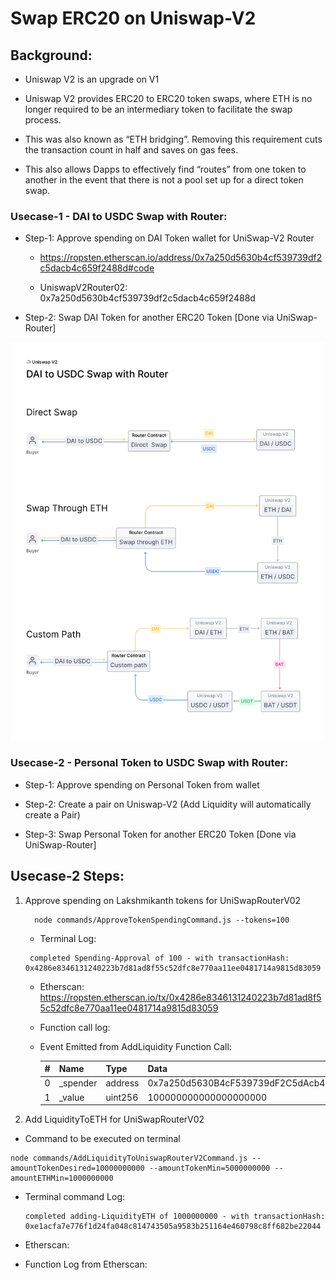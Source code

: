 # Swap ERC20 on Uniswap-V2

## Background:

- Uniswap V2 is an upgrade on V1

- Uniswap V2 provides ERC20 to ERC20 token swaps, where ETH is no longer required
  to be an intermediary token to facilitate the swap process.

- This was also known as “ETH bridging”.
  Removing this requirement cuts the transaction count in half and saves on gas fees.

- This also allows Dapps to effectively find “routes” from one token to another
   in the event that there is not a pool set up for a direct token swap.
 

### Usecase-1 - DAI to USDC Swap with Router:

 - Step-1: Approve spending on DAI Token wallet for UniSwap-V2 Router

   - https://ropsten.etherscan.io/address/0x7a250d5630b4cf539739df2c5dacb4c659f2488d#code

   - UniswapV2Router02: 0x7a250d5630b4cf539739df2c5dacb4c659f2488d

 - Step-2: Swap DAI Token for another ERC20 Token [Done via UniSwap-Router]

 ![DAI to USDC Swap with Router](./images/v2_swaps.png)

### Usecase-2 - Personal Token to USDC Swap with Router:

 - Step-1: Approve spending on Personal Token from wallet

 - Step-2: Create a pair on Uniswap-V2 (Add Liquidity will automatically create a Pair)

 - Step-3: Swap Personal Token for another ERC20 Token [Done via UniSwap-Router]


## Usecase-2 Steps:

1. Approve spending on Lakshmikanth tokens for UniSwapRouterV02

   ```shell
     node commands/ApproveTokenSpendingCommand.js --tokens=100
   ```

   - Terminal Log:

   ```
    completed Spending-Approval of 100 - with transactionHash: 0x4286e8346131240223b7d81ad8f55c52dfc8e770aa11ee0481714a9815d83059
   ```

   - Etherscan: https://ropsten.etherscan.io/tx/0x4286e8346131240223b7d81ad8f55c52dfc8e770aa11ee0481714a9815d83059

   - Function call log:

    - Event Emitted from AddLiquidity Function Call:

      |#|	Name |	Type |	Data|
      | --- | --- |--- |--- |
      |0|	_spender|	address| 0x7a250d5630B4cF539739dF2C5dAcb4c659F2488D |
      |1|	_value   |	uint256| 100000000000000000000|


2. Add LiquidityToETH for UniSwapRouterV02

 - Command to be executed on terminal

  ```shell
  node commands/AddLiquidityToUniswapRouterV2Command.js --amountTokenDesired=10000000000 --amountTokenMin=5000000000 --amountETHMin=1000000000
  ```

- Terminal command Log:

  ```
  completed adding-LiquidityETH of 1000000000 - with transactionHash: 0xe1acfa7e776f1d24fa048c814743505a9583b251164e460798c8ff682be22044
  ```

 - Etherscan:

 - Function Log from Etherscan:


